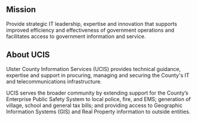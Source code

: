 ## Mission

Provide strategic IT leadership, expertise and innovation that supports improved efficiency and effectiveness of government operations and facilitates access to government information and service.

## About UCIS
Ulster County Information Services (UCIS) provides technical guidance, expertise and support in procuring, managing and securing the County's IT and telecommunications infrastructure. 

UCIS serves the broader community by extending support for the County’s Enterprise Public Safety System to local police, fire, and EMS; generation of village, school and general tax bills; and providing access to Geographic Information Systems (GIS) and Real Property information to outside entities.

